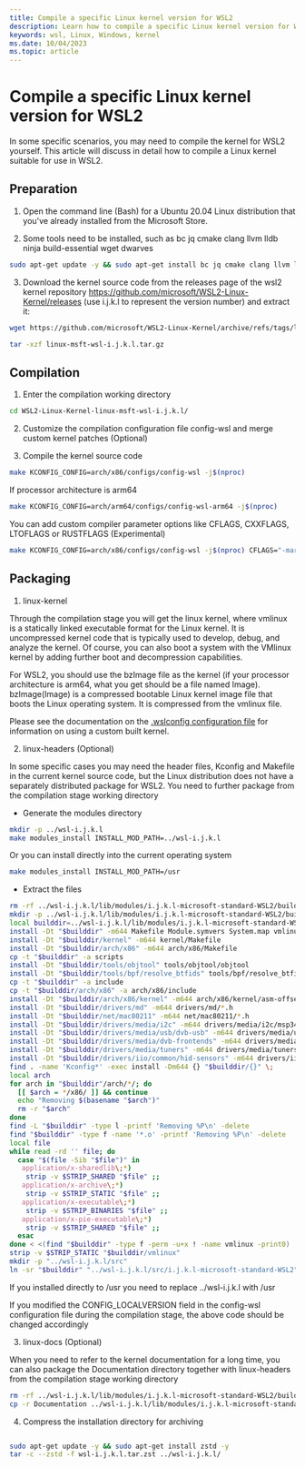 ```yaml
---
title: Compile a specific Linux kernel version for WSL2
description: Learn how to compile a specific Linux kernel version for WSL2.
keywords: wsl, Linux, Windows, kernel
ms.date: 10/04/2023
ms.topic: article
---
```


# Compile a specific Linux kernel version for WSL2

In some specific scenarios, you may need to compile the kernel for WSL2 yourself. This article will discuss in detail how to compile a Linux kernel suitable for use in WSL2.

## Preparation

1. Open the command line (Bash) for a Ubuntu 20.04 Linux distribution that you've already installed from the Microsoft Store.

2. Some tools need to be installed, such as bc jq cmake clang llvm lldb ninja build-essential wget dwarves

```bash
sudo apt-get update -y && sudo apt-get install bc jq cmake clang llvm lldb ninja build-essential wget dwarves -y
```

3. Download the kernel source code from the releases page of the wsl2 kernel repository https://github.com/microsoft/WSL2-Linux-Kernel/releases (use i.j.k.l to represent the version number) and extract it:

```bash
wget https://github.com/microsoft/WSL2-Linux-Kernel/archive/refs/tags/linux-msft-wsl-i.j.k.l.tar.gz

tar -xzf linux-msft-wsl-i.j.k.l.tar.gz
```


## Compilation

1. Enter the compilation working directory

```bash
cd WSL2-Linux-Kernel-linux-msft-wsl-i.j.k.l/
```

2. Customize the compilation configuration file config-wsl and merge custom kernel patches (Optional)

3. Compile the kernel source code

```bash
make KCONFIG_CONFIG=arch/x86/configs/config-wsl -j$(nproc)
```

   If processor architecture is arm64

```bash
make KCONFIG_CONFIG=arch/arm64/configs/config-wsl-arm64 -j$(nproc)
```

   You can add custom compiler parameter options like CFLAGS, CXXFLAGS, LTOFLAGS or RUSTFLAGS (Experimental)

```bash
make KCONFIG_CONFIG=arch/x86/configs/config-wsl -j$(nproc) CFLAGS="-march=x86-64-v3 -mtune=native -O3 -pipe -fno-plt -fexceptions -Wp,-D_FORTIFY_SOURCE=2 -Wformat -Werror=format-security -fstack-clash-protection -fcf-protection -mcx16 -mpopcnt -msse4.1 -msse4.2 -mssse3 -mavx -mavx2 -mbmi -mbmi2 -mf16c -mfma -mmovbe -mxsave" CXXFLAGS="$CFLAGS -Wp,-D_GLIBCXX_ASSERTIONS" LTOFLAGS="-flto=thin -falign-functions=32" RUSTFLAGS="-Copt-level=3 -Ctarget-cpu=x86-64-v3" GOAMD64="v3"

```


## Packaging

1. linux-kernel

Through the compilation stage you will get the linux kernel, where vmlinux is a statically linked executable format for the Linux kernel. It is uncompressed kernel code that is typically used to develop, debug, and analyze the kernel. Of course, you can also boot a system with the VMlinux kernel by adding further boot and decompression capabilities.

For WSL2, you should use the bzImage file as the kernel (if your processor architecture is arm64, what you get should be a file named Image). bzImage(Image) is a compressed bootable Linux kernel image file that boots the Linux operating system. It is compressed from the vmlinux file.

Please see the documentation on the [.wslconfig configuration file][install-inst] for information on using a custom built kernel.


2. linux-headers (Optional)

In some specific cases you may need the header files, Kconfig and Makefile in the current kernel source code, but the Linux distribution does not have a separately distributed package for WSL2. You need to further package from the compilation stage working directory

 - Generate the modules directory

```bash
mkdir -p ../wsl-i.j.k.l
make modules_install INSTALL_MOD_PATH=../wsl-i.j.k.l 

```

Or you can install directly into the current operating system

```bash
make modules_install INSTALL_MOD_PATH=/usr

```

 - Extract the files 

```bash
rm -rf ../wsl-i.j.k.l/lib/modules/i.j.k.l-microsoft-standard-WSL2/build
mkdir -p ../wsl-i.j.k.l/lib/modules/i.j.k.l-microsoft-standard-WSL2/build
local builddir=../wsl-i.j.k.l/lib/modules/i.j.k.l-microsoft-standard-WSL2/build
install -Dt "$builddir" -m644 Makefile Module.symvers System.map vmlinux
install -Dt "$builddir/kernel" -m644 kernel/Makefile
install -Dt "$builddir/arch/x86" -m644 arch/x86/Makefile
cp -t "$builddir" -a scripts
install -Dt "$builddir/tools/objtool" tools/objtool/objtool
install -Dt "$builddir/tools/bpf/resolve_btfids" tools/bpf/resolve_btfids/resolve_btfids
cp -t "$builddir" -a include
cp -t "$builddir/arch/x86" -a arch/x86/include
install -Dt "$builddir/arch/x86/kernel" -m644 arch/x86/kernel/asm-offsets.s
install -Dt "$builddir/drivers/md" -m644 drivers/md/*.h
install -Dt "$builddir/net/mac80211" -m644 net/mac80211/*.h
install -Dt "$builddir/drivers/media/i2c" -m644 drivers/media/i2c/msp3400-driver.h
install -Dt "$builddir/drivers/media/usb/dvb-usb" -m644 drivers/media/usb/dvb-usb/*.h
install -Dt "$builddir/drivers/media/dvb-frontends" -m644 drivers/media/dvb-frontends/*.h
install -Dt "$builddir/drivers/media/tuners" -m644 drivers/media/tuners/*.h
install -Dt "$builddir/drivers/iio/common/hid-sensors" -m644 drivers/iio/common/hid-sensors/*.h
find . -name 'Kconfig*' -exec install -Dm644 {} "$builddir/{}" \;
local arch
for arch in "$builddir"/arch/*/; do
  [[ $arch = */x86/ ]] && continue
  echo "Removing $(basename "$arch")"
  rm -r "$arch"
done
find -L "$builddir" -type l -printf 'Removing %P\n' -delete
find "$builddir" -type f -name '*.o' -printf 'Removing %P\n' -delete
local file
while read -rd '' file; do
  case "$(file -Sib "$file")" in
   application/x-sharedlib\;*)
    strip -v $STRIP_SHARED "$file" ;;
   application/x-archive\;*)
    strip -v $STRIP_STATIC "$file" ;;
   application/x-executable\;*)
    strip -v $STRIP_BINARIES "$file" ;;
   application/x-pie-executable\;*)
    strip -v $STRIP_SHARED "$file" ;;
  esac
done < <(find "$builddir" -type f -perm -u+x ! -name vmlinux -print0)
strip -v $STRIP_STATIC "$builddir/vmlinux"
mkdir -p "../wsl-i.j.k.l/src"
ln -sr "$builddir" "../wsl-i.j.k.l/src/i.j.k.l-microsoft-standard-WSL2"

```

If you installed directly to /usr you need to replace ../wsl-i.j.k.l with /usr

If you modified the CONFIG_LOCALVERSION field in the config-wsl configuration file during the compilation stage, the above code should be changed accordingly

3. linux-docs (Optional) 

When you need to refer to the kernel documentation for a long time, you can also package the Documentation directory together with linux-headers from the compilation stage working directory

```bash
rm -rf ../wsl-i.j.k.l/lib/modules/i.j.k.l-microsoft-standard-WSL2/build/Documentation
cp -r Documentation ../wsl-i.j.k.l/lib/modules/i.j.k.l-microsoft-standard-WSL2/build/Documentation
```

4. Compress the installation directory for archiving


```bash

sudo apt-get update -y && sudo apt-get install zstd -y
tar -c --zstd -f wsl-i.j.k.l.tar.zst ../wsl-i.j.k.l/

```



[install-inst]: https://github.com/MicrosoftDocs/WSL/blob/main/WSL/wsl-config.md

